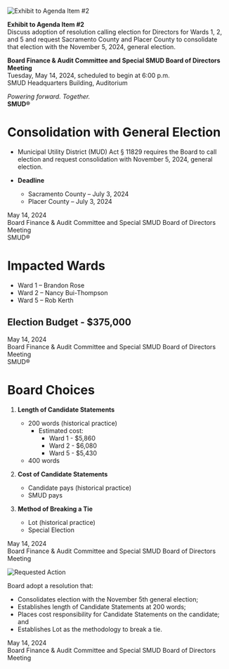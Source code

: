 <!-- Page 1 -->
![Exhibit to Agenda Item #2](https://via.placeholder.com/1365x768.png?text=Exhibit+to+Agenda+Item+%232)

**Exhibit to Agenda Item #2**  
Discuss adoption of resolution calling election for Directors for Wards 1, 2, and 5 and request Sacramento County and Placer County to consolidate that election with the November 5, 2024, general election.

**Board Finance & Audit Committee and Special SMUD Board of Directors Meeting**  
Tuesday, May 14, 2024, scheduled to begin at 6:00 p.m.  
SMUD Headquarters Building, Auditorium  

*Powering forward. Together.*  
**SMUD®**
<!-- Page 2 -->
# Consolidation with General Election

- Municipal Utility District (MUD) Act § 11829 requires the Board to call election and request consolidation with November 5, 2024, general election.

- **Deadline**
  - Sacramento County – July 3, 2024
  - Placer County – July 3, 2024

May 14, 2024  
Board Finance & Audit Committee and Special SMUD Board of Directors Meeting  
SMUD®
<!-- Page 3 -->
# Impacted Wards

- Ward 1 – Brandon Rose
- Ward 2 – Nancy Bui-Thompson
- Ward 5 – Rob Kerth

## Election Budget - $375,000

May 14, 2024  
Board Finance & Audit Committee and Special SMUD Board of Directors Meeting  
SMUD®
<!-- Page 4 -->
# Board Choices

1. **Length of Candidate Statements**
   - 200 words (historical practice)
     - Estimated cost:
       - Ward 1 - $5,860
       - Ward 2 - $6,080
       - Ward 5 - $5,430
   - 400 words

2. **Cost of Candidate Statements**
   - Candidate pays (historical practice)
   - SMUD pays

3. **Method of Breaking a Tie**
   - Lot (historical practice)
   - Special Election

May 14, 2024  
Board Finance & Audit Committee and Special SMUD Board of Directors Meeting
<!-- Page 5 -->
![Requested Action](https://via.placeholder.com/1365x768.png?text=Requested+Action)

Board adopt a resolution that:
- Consolidates election with the November 5th general election;
- Establishes length of Candidate Statements at 200 words;
- Places cost responsibility for Candidate Statements on the candidate; and
- Establishes Lot as the methodology to break a tie.

May 14, 2024  
Board Finance & Audit Committee and Special SMUD Board of Directors Meeting
